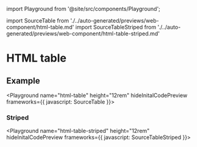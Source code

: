 import Playground from '@site/src/components/Playground';

import SourceTable from './../auto-generated/previews/web-component/html-table.md'
import SourceTableStriped from './../auto-generated/previews/web-component/html-table-striped.md'

# HTML table

## Example

<Playground
name="html-table" height="12rem"
hideInitalCodePreview
frameworks={{
  javascript: SourceTable
}}></Playground>

### Striped

<Playground
name="html-table-striped" height="12rem"
hideInitalCodePreview
frameworks={{
  javascript: SourceTableStriped
}}></Playground>
